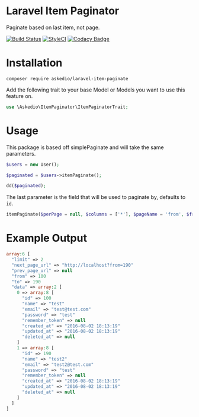 # Laravel Item Paginator
Paginate based on last item, not page.

[![Build Status](https://travis-ci.org/Askedio/laravel-item-paginate.svg?branch=master)](https://travis-ci.org/Askedio/laravel-item-paginate)
[![StyleCI](https://styleci.io/repos/64736957/shield)](https://styleci.io/repos/64736957)
[![Codacy Badge](https://api.codacy.com/project/badge/Grade/7b0e02f728ee495f8328c6603ec24c1b)](https://www.codacy.com/app/gcphost/laravel-item-paginate?utm_source=github.com&amp;utm_medium=referral&amp;utm_content=Askedio/laravel-item-paginate&amp;utm_campaign=Badge_Grade)


# Installation

~~~
composer require askedio/laravel-item-paginate
~~~

Add the following trait to your base Model or Models you want to use this feature on.

```php
use \Askedio\ItemPaginator\ItemPaginatorTrait;
```


# Usage
This package is based off simplePaginate and will take the same parameters.
```php
$users = new User();

$paginated = $users->itemPaginate();

dd($paginated);
```



The last parameter is the field that will be used to paginate by, defaults to `id`.

```php
itemPaginate($perPage = null, $columns = ['*'], $pageName = 'from', $from = 0, $field = 'id')
```

# Example Output
```php
array:6 [
  "limit" => 2
  "next_page_url" => "http://localhost?from=190"
  "prev_page_url" => null
  "from" => 100
  "to" => 190
  "data" => array:2 [
    0 => array:8 [
      "id" => 100
      "name" => "test"
      "email" => "test@test.com"
      "password" => "test"
      "remember_token" => null
      "created_at" => "2016-08-02 18:13:19"
      "updated_at" => "2016-08-02 18:13:19"
      "deleted_at" => null
    ]
    1 => array:8 [
      "id" => 190
      "name" => "test2"
      "email" => "test2@test.com"
      "password" => "test"
      "remember_token" => null
      "created_at" => "2016-08-02 18:13:19"
      "updated_at" => "2016-08-02 18:13:19"
      "deleted_at" => null
    ]
  ]
]
```